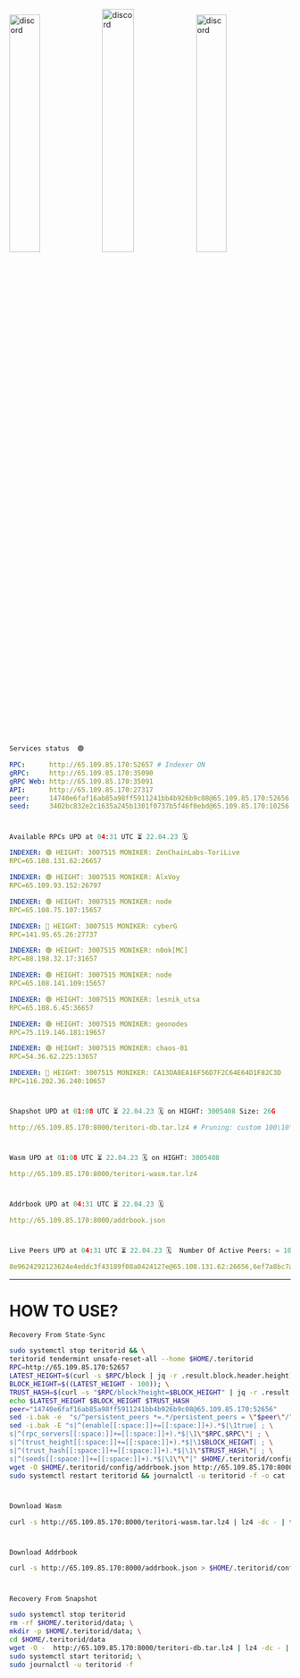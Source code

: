 [<img src='https://user-images.githubusercontent.com/83868103/215836529-812ac1b8-029f-4f5d-bb72-8539c308b0f4.png' alt='discord'  width='33%'>](https://github.com/romanv1812/Teritori/blob/main/data/mainnet_guide.md)[<img src='https://user-images.githubusercontent.com/83868103/215836572-1ace2f52-bfa5-452a-a9bd-1382169bc8f2.png' alt='discord'  width='33.39%'>](https://restake.app/teritori/torivaloper1qy38xmcrnht0kt5c5fryvl8llrpdwer6atxj5u/stake)[<img src='https://user-images.githubusercontent.com/83868103/215836599-cb1990d2-2e43-4fc2-898a-c373bcb64677.png' alt='discord'  width='33%'>](https://restake.app/teritori/torivaloper1qy38xmcrnht0kt5c5fryvl8llrpdwer6atxj5u/stake)
```python
Services status  🟢
```
```YAML
RPC:      http://65.109.85.170:52657 # Indexer ON
gRPC:     http://65.109.85.170:35090
gRPC Web: http://65.109.85.170:35091
API:      http://65.109.85.170:27317
peer:     14740e6faf16ab85a98ff5911241bb4b926b9c08@65.109.85.170:52656
seed:     3402bc832e2c1635a245b1301f0737b5f46f0ebd@65.109.85.170:10256
```
#
```python
Available RPCs UPD at 04:31 UTC ⏳ 22.04.23 🗓️ 
```
```YAML
INDEXER: 🟢 HEIGHT: 3007515 MONIKER: ZenChainLabs-ToriLive
RPC=65.108.131.62:26657

INDEXER: 🟢 HEIGHT: 3007515 MONIKER: AlxVoy
RPC=65.109.93.152:26797

INDEXER: 🟢 HEIGHT: 3007515 MONIKER: node
RPC=65.108.75.107:15657

INDEXER: 🔴 HEIGHT: 3007515 MONIKER: cyberG
RPC=141.95.65.26:27737

INDEXER: 🟢 HEIGHT: 3007515 MONIKER: n0ok[MC]
RPC=88.198.32.17:31657

INDEXER: 🟢 HEIGHT: 3007515 MONIKER: node
RPC=65.108.141.109:15657

INDEXER: 🟢 HEIGHT: 3007515 MONIKER: lesnik_utsa
RPC=65.108.6.45:36657

INDEXER: 🟢 HEIGHT: 3007515 MONIKER: geonodes
RPC=75.119.146.181:19657

INDEXER: 🟢 HEIGHT: 3007515 MONIKER: chaos-01
RPC=54.36.62.225:13657

INDEXER: 🔴 HEIGHT: 3007515 MONIKER: CA13DA8EA16F56D7F2C64E64D1F82C3D
RPC=116.202.36.240:10657

```
#
```python
Shapshot UPD at 01:08 UTC ⏳ 22.04.23 🗓️ on HIGHT: 3005408 Size: 26G
```
```YAML
http://65.109.85.170:8000/teritori-db.tar.lz4 # Pruning: custom 100\10\100 Indexer kv
```
#
```python
Wasm UPD at 01:08 UTC ⏳ 22.04.23 🗓️ on HIGHT: 3005408
```
```YAML
http://65.109.85.170:8000/teritori-wasm.tar.lz4
```
#
```python
Addrbook UPD at 04:31 UTC ⏳ 22.04.23 🗓️ 
```
```YAML
http://65.109.85.170:8000/addrbook.json
```
#
```python
Live Peers UPD at 04:31 UTC ⏳ 22.04.23 🗓️  Number Of Active Peers: = 10
```
```YAML
8e9624292123624e4eddc3f43189f08a0424127e@65.108.131.62:26656,6ef7a8bc7a3cc0856594f12570e8f2282a099dcf@65.109.93.152:26796,4cef2b81f82420434c6ce0dc43ca04ad18ef773f@65.108.75.107:15656,e3b906fefa58783395fcf72086c698707908a558@141.95.65.26:27736,e3374c3d25a36f06662fa150043e5e6529d11570@88.198.32.17:31656,5cabaab828aea4bcc60e20c5a87b469c43023557@65.108.141.109:15656,46b7ae20e3cc4264076a91c3601f3894a021a80d@65.108.6.45:36656,16f90d350de14a596ebdc683ce5e703c14e40bb3@75.119.146.181:19656,10a19941e819a9a89873398b1d52794929d245a0@54.36.62.225:13656,d40face481bc00a617d9a29c39be412a776e28c2@116.202.36.240:10656
```
---
# HOW TO USE?
```python
Recovery From State-Sync
```
```bash
sudo systemctl stop teritorid && \
teritorid tendermint unsafe-reset-all --home $HOME/.teritorid
RPC=http://65.109.85.170:52657
LATEST_HEIGHT=$(curl -s $RPC/block | jq -r .result.block.header.height); \
BLOCK_HEIGHT=$((LATEST_HEIGHT - 100)); \
TRUST_HASH=$(curl -s "$RPC/block?height=$BLOCK_HEIGHT" | jq -r .result.block_id.hash)
echo $LATEST_HEIGHT $BLOCK_HEIGHT $TRUST_HASH
peer="14740e6faf16ab85a98ff5911241bb4b926b9c08@65.109.85.170:52656"
sed -i.bak -e  "s/^persistent_peers *=.*/persistent_peers = \"$peer\"/" $HOME/.teritorid/config/config.toml
sed -i.bak -E "s|^(enable[[:space:]]+=[[:space:]]+).*$|\1true| ; \
s|^(rpc_servers[[:space:]]+=[[:space:]]+).*$|\1\"$RPC,$RPC\"| ; \
s|^(trust_height[[:space:]]+=[[:space:]]+).*$|\1$BLOCK_HEIGHT| ; \
s|^(trust_hash[[:space:]]+=[[:space:]]+).*$|\1\"$TRUST_HASH\"| ; \
s|^(seeds[[:space:]]+=[[:space:]]+).*$|\1\"\"|" $HOME/.teritorid/config/config.toml
wget -O $HOME/.teritorid/config/addrbook.json http://65.109.85.170:8000/addrbook.json
sudo systemctl restart teritorid && journalctl -u teritorid -f -o cat
```
#
```python
Download Wasm
```
```bash
curl -s http://65.109.85.170:8000/teritori-wasm.tar.lz4 | lz4 -dc - | tar -xf - -C $HOME/.teritorid/data
```
#
```python
Download Addrbook
```
```bash
curl -s http://65.109.85.170:8000/addrbook.json > $HOME/.teritorid/config/addrbook.json
```
#
```python
Recovery From Snapshot
```
```bash
sudo systemctl stop teritorid
rm -rf $HOME/.teritorid/data; \
mkdir -p $HOME/.teritorid/data; \
cd $HOME/.teritorid/data
wget -O -  http://65.109.85.170:8000/teritori-db.tar.lz4 | lz4 -dc - | tar -xf - -C $HOME/.teritorid
sudo systemctl start teritorid; \
sudo journalctl -u teritorid -f
```
